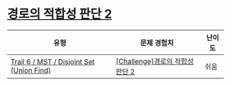 # [경로의 적합성 판단 2](https://www.codetree.ai/trails/complete/curated-cards/challenge-determining-the-suitability-of-the-route-2)

|유형|문제 경험치|난이도|
|---|---|---|
|[Trail 6 / MST / Disjoint Set (Union Find)](https://www.codetree.ai/trail-info/intermediate-high/)|[[Challenge]경로의 적합성 판단 2](https://www.codetree.ai/trails/complete/curated-cards/challenge-determining-the-suitability-of-the-route-2/)|쉬움|

